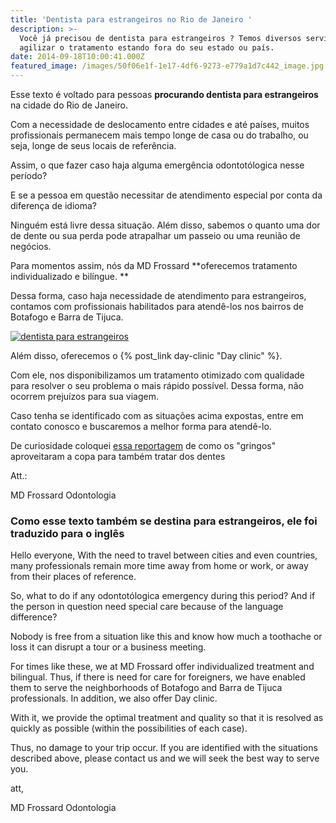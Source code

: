 ```yaml
---
title: 'Dentista para estrangeiros no Rio de Janeiro '
description: >-
  Você já precisou de dentista para estrangeiros ? Temos diversos serviços para
  agilizar o tratamento estando fora do seu estado ou país. 
date: 2014-09-18T10:00:41.000Z
featured_image: /images/50f06e1f-1e17-4df6-9273-e779a1d7c442_image.jpg
---
```

Esse texto é voltado para pessoas **procurando dentista para estrangeiros** na cidade do Rio de Janeiro. 

Com a necessidade de deslocamento entre cidades e até países, muitos profissionais permanecem mais tempo longe de casa ou do trabalho, ou seja, longe de seus locais de referência.  

Assim, o que fazer caso haja alguma emergência odontotólogica nesse período? 

E se a pessoa em questão necessitar de atendimento especial por conta da diferença de idioma? 

Ninguém está livre dessa situação. Além disso, sabemos o quanto uma dor de dente ou sua perda pode atrapalhar um passeio ou uma reunião de negócios. 

Para momentos assim, nós da MD Frossard **oferecemos tratamento individualizado e bilíngue. **

Dessa forma, caso haja necessidade de atendimento para estrangeiros, contamos com profissionais habilitados para atendê-los nos bairros de Botafogo e Barra de Tijuca.

 [![dentista para estrangeiros](/images/uploads/2014/09/mapa-mundi-300x225.jpg)](/images/8a21960b-4210-40c3-817e-ab6141dd8ddc_mapa-mundi.jpg) 

Além disso, oferecemos o {% post_link day-clinic "Day clinic" %}. 

Com ele, nos disponibilizamos um tratamento otimizado com qualidade para resolver o seu problema o mais rápido possível. Dessa forma, não ocorrem prejuízos para sua viagem. 

Caso tenha se identificado com as situações acima expostas, entre em contato conosco e buscaremos a melhor forma para atendê-lo. 

De curiosidade coloquei [essa reportagem](http://noticias.uol.com.br/saude/ultimas-noticias/redacao/2014/07/09/gringos-que-vieram-pra-copa-aproveitam-para-tratar-os-dentes-no-brasil.htm) de como os "gringos" aproveitaram a copa para também tratar dos dentes 

Att.: 

MD Frossard Odontologia

### Como esse texto também se destina para estrangeiros, ele foi traduzido para o inglês

Hello everyone, With the need to travel between cities and even countries, many professionals remain more time away from home or work, or away from their places of reference. 

So, what to do if any odontotólogica emergency during this period? And if the person in question need special care because of the language difference? 

Nobody is free from a situation like this and know how much a toothache or loss it can disrupt a tour or a business meeting. 

For times like these, we at MD Frossard offer individualized treatment and bilingual. Thus, if there is need for care for foreigners, we have enabled them to serve the neighborhoods of Botafogo and Barra de Tijuca professionals. In addition, we also offer Day clinic. 

With it, we provide the optimal treatment and quality so that it is resolved as quickly as possible (within the possibilities of each case). 

Thus, no damage to your trip occur. If you are identified with the situations described above, please contact us and we will seek the best way to serve you.

att,

MD Frossard Odontologia

